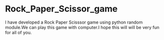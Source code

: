 # Rock_Paper_Scissor_game
I have developed a Rock Paper Scisssor game using python random module.We can play this game with computer.I hope this will will be very fun for all of you.
